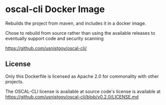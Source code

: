 # oscal-cli Docker Image

Rebuilds the project from maven, and includes it in a docker image.

Chose to rebuild from source rather than using the available releases to eventually support code and security scanning

https://github.com/usnistgov/oscal-cli/

## License 

Only this Dockerfile is licensed as Apache 2.0 for commonality with other projects.  

The OSCAL-CLI license is available at source code's license is available at https://github.com/usnistgov/oscal-cli/blob/v0.2.0/LICENSE.md